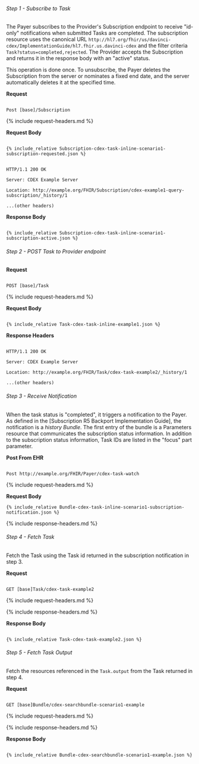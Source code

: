 
###### Step 1 - Subscribe to Task

The Payer subscribes to the Provider's Subscription endpoint to receive "id-only" notifications when submitted Tasks are completed. The subscription resource uses the canonical URL `http://hl7.org/fhir/us/davinci-cdex/ImplementationGuide/hl7.fhir.us.davinci-cdex` and the filter criteria `Task?status=completed,rejected`. The Provider accepts the Subscription and returns it in the response body with an "active" status. 

This operation is done once. To unsubscribe, the Payer deletes the Subscription from the server or nominates a fixed end date, and the server automatically deletes it at the specified time.


**Request**

~~~

Post [base]/Subscription

~~~


{% include request-headers.md %}


**Request Body**


~~~

{% include_relative Subscription-cdex-task-inline-scenario1-subscription-requested.json %}

~~~


~~~

HTTP/1.1 200 OK

Server: CDEX Example Server

Location: http://example.org/FHIR/Subscription/cdex-example1-query-subscription/_history/1

...(other headers)

~~~


**Response Body**


~~~

{% include_relative Subscription-cdex-task-inline-scenario1-subscription-active.json %}

~~~


###### Step 2 - POST Task to Provider endpoint


**Request**

~~~

POST [base]/Task

~~~


{% include request-headers.md %}


**Request Body**


~~~

{% include_relative Task-cdex-task-inline-example1.json %}

~~~


**Response Headers**


~~~

HTTP/1.1 200 OK

Server: CDEX Example Server

Location: http://example.org/FHIR/Task/cdex-task-example2/_history/1

...(other headers)

~~~




###### Step 3 - Receive Notification

When the task status is "completed", it triggers a notification to the Payer. As defined in the [Subscription R5 Backport Implementation Guide], the notification is a *history Bundle*. The first entry of the bundle is a Parameters resource that communicates the subscription status information. In addition to the subscription status information, Task IDs are listed in the "focus" part parameter.


**Post From EHR**

~~~

Post http://example.org/FHIR/Payer/cdex-task-watch

~~~

{% include request-headers.md %}


**Request Body**

~~~
{% include_relative Bundle-cdex-task-inline-scenario1-subscription-notification.json %}
~~~

{% include response-headers.md %}


###### Step 4 - Fetch Task

Fetch the Task using the Task id returned in the subscription notification in step 3.

**Request**

~~~

GET [base]Task/cdex-task-example2

~~~


{% include request-headers.md %}


{% include response-headers.md %}


**Response Body**


~~~

{% include_relative Task-cdex-task-example2.json %}

~~~


###### Step 5 - Fetch Task Output

Fetch the resources referenced in the `Task.output` from the Task returned in step 4.


**Request**

~~~

GET [base]Bundle/cdex-searchbundle-scenario1-example

~~~


{% include request-headers.md %}


{% include response-headers.md %}


**Response Body**


~~~

{% include_relative Bundle-cdex-searchbundle-scenario1-example.json %}

~~~